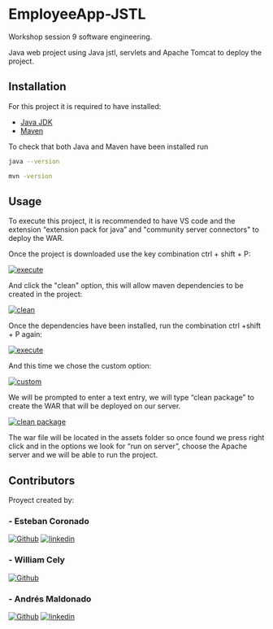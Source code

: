 # EmployeeApp-JSTL

Workshop session 9 software engineering.

Java web project using Java jstl, servlets and Apache Tomcat to deploy the project.

## Installation

For this project it is required to have installed:
- [Java JDK](https://www.oracle.com/co/java/technologies/downloads/)
- [Maven](https://maven.apache.org/download.cgi)

To check that both Java and Maven have been installed run

```bash
java --version
```

```bash
mvn -version
```

## Usage

To execute this project, it is recommended to have VS code and the extension “extension pack for java” and "community server connectors" to deploy the WAR.

Once the project is downloaded use the key combination ctrl + shift + P:

[![execute](https://i.postimg.cc/TY2NcHWH/Captura-de-pantalla-2024-09-14-154949.png)](https://postimg.cc/w3Pkq22h)

And click the "clean" option, this will allow maven dependencies to be created in the project:

[![clean](https://i.postimg.cc/5tH898Q3/Captura-de-pantalla-2024-09-14-155233.png)](https://postimg.cc/B80jMLgL)

Once the dependencies have been installed, run the combination ctrl +shift + P again:

[![execute](https://i.postimg.cc/TY2NcHWH/Captura-de-pantalla-2024-09-14-154949.png)](https://postimg.cc/w3Pkq22h)

And this time we chose the custom option:

[![custom](https://i.postimg.cc/zGqr1kMs/Captura-de-pantalla-2024-09-14-155412.png)](https://postimg.cc/0bX3Y79n)

We will be prompted to enter a text entry, we will type “clean package” to create the WAR that will be deployed on our server.

[![clean package](https://i.postimg.cc/MpLdY6y9/Captura-de-pantalla-2024-09-14-155428.png)](https://postimg.cc/NK16swCX)

The war file will be located in the assets folder so once found we press right click and in the options we look for “run on server”, choose the Apache server and we will be able to run the project.

## Contributors

Proyect created by:

### - Esteban Coronado
[![Github](https://img.shields.io/badge/github-%2324292e.svg?&style=for-the-badge&logo=github&logoColor=white)](https://github.com/Esteban-Coronado)
[![linkedin](https://img.shields.io/badge/linkedin-0A66C2?style=for-the-badge&logo=linkedin&logoColor=white)](https://www.linkedin.com/in/estebanpe%C3%B1a06/)
### - William Cely
[![Github](https://img.shields.io/badge/github-%2324292e.svg?&style=for-the-badge&logo=github&logoColor=white)](https://github.com/WilliamC111)
### - Andrés Maldonado
[![Github](https://img.shields.io/badge/github-%2324292e.svg?&style=for-the-badge&logo=github&logoColor=white)](https://github.com/AndresMaldonado200338)
[![linkedin](https://img.shields.io/badge/linkedin-0A66C2?style=for-the-badge&logo=linkedin&logoColor=white)](https://www.linkedin.com/in/amaldonados/)